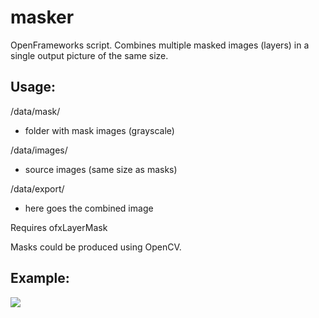 # masker
OpenFrameworks script. Combines multiple masked images (layers) in a single output picture of the same size.

## Usage:

/data/mask/
- folder with mask images (grayscale)

/data/images/
- source images (same size as masks)

/data/export/
- here goes the combined image

Requires ofxLayerMask

Masks could be produced using OpenCV.

## Example:

<img src="https://github.com/hoxgen/masker/blob/main/export%20example/chain4434.png">
